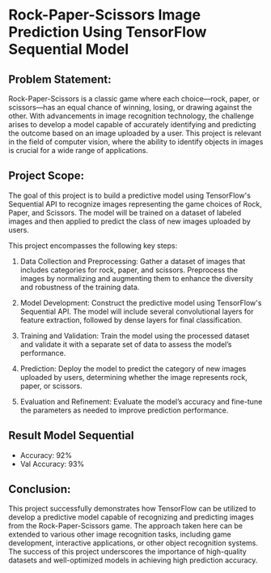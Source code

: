 # Rock-Paper-Scissors Image Prediction Using TensorFlow Sequential Model

## Problem Statement:

Rock-Paper-Scissors is a classic game where each choice—rock, paper, or scissors—has an equal chance of winning, losing, or drawing against the other. With advancements in image recognition technology, the challenge arises to develop a model capable of accurately identifying and predicting the outcome based on an image uploaded by a user. This project is relevant in the field of computer vision, where the ability to identify objects in images is crucial for a wide range of applications.

## Project Scope:

The goal of this project is to build a predictive model using TensorFlow's Sequential API to recognize images representing the game choices of Rock, Paper, and Scissors. The model will be trained on a dataset of labeled images and then applied to predict the class of new images uploaded by users.

This project encompasses the following key steps:

1. Data Collection and Preprocessing: Gather a dataset of images that includes categories for rock, paper, and scissors. Preprocess the images by normalizing and augmenting them to enhance the diversity and robustness of the training data.

2. Model Development: Construct the predictive model using TensorFlow's Sequential API. The model will include several convolutional layers for feature extraction, followed by dense layers for final classification.

3. Training and Validation: Train the model using the processed dataset and validate it with a separate set of data to assess the model’s performance.

4. Prediction: Deploy the model to predict the category of new images uploaded by users, determining whether the image represents rock, paper, or scissors.

5. Evaluation and Refinement: Evaluate the model’s accuracy and fine-tune the parameters as needed to improve prediction performance.

## Result Model Sequential
- Accuracy: 92%
- Val Accuracy: 93% 

## Conclusion:

This project successfully demonstrates how TensorFlow can be utilized to develop a predictive model capable of recognizing and predicting images from the Rock-Paper-Scissors game. The approach taken here can be extended to various other image recognition tasks, including game development, interactive applications, or other object recognition systems. The success of this project underscores the importance of high-quality datasets and well-optimized models in achieving high prediction accuracy.